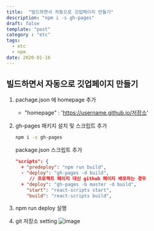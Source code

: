 ```yaml
---
title:  "빌드하면서 자동으로 깃업페이지 만들기"
description: "npm i -s gh-pages"
draft: false
template: "post"
category : "etc"
tags:
  - etc
  - npm
date: 2020-01-16
---
```

## 빌드하면서 자동으로 깃업페이지 만들기

1. pachage.json 에 homepage 추가
    - "homepage" : 'https://username.github.io/저장소'

2. gh-pages 패키지 설치 및 스크립트 추가

    ```bash
    npm i -s gh-pages
    ```
    package.json 스크립트 추가

    ```json
    "scripts": {  
      + "predeploy": "npm run build",  
      - "deploy": "gh-pages -d build",  
         // 프로젝트 페이지 대신 github 페이지 배포하는 경우 
      + "deploy": "gh-pages -b master -d build",   
        "start": "react-scripts start",  
        "build": "react-scripts build",  
    ```

3. npm run deploy 실행

4. git 저장소 setting
    ![image](https://i.imgur.com/HUjEr9l.png)
